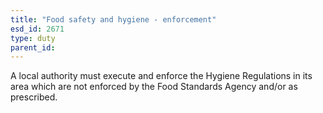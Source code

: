 ```yaml
---
title: "Food safety and hygiene - enforcement"
esd_id: 2671
type: duty
parent_id:  
---
```


A local authority must execute and enforce the Hygiene Regulations in its area which are not enforced by the Food Standards Agency and/or as prescribed.

